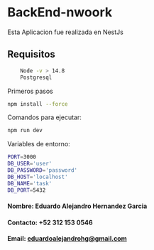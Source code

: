 # BackEnd-nwoork

Esta Aplicacion fue realizada en NestJs

## Requisitos
```sh
    Node -v > 14.8
    Postgresql
```

Primeros pasos
```sh
npm install --force
```

Comandos para ejecutar:

```sh
npm run dev
```

Variables de entorno:
```sh
PORT=3000
DB_USER='user'
DB_PASSWORD='password'
DB_HOST='localhost'
DB_NAME='task'
DB_PORT=5432
```

#### Nombre: Eduardo Alejandro Hernandez Garcia
#### Contacto: +52 312 153 0546
#### Email: eduardoalejandrohg@gmail.com

